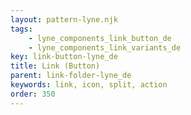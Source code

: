 ```yaml
---
layout: pattern-lyne.njk
tags: 
    - lyne_components_link_button_de
    - lyne_components_link_variants_de
key: link-button-lyne_de
title: Link (Button)
parent: link-folder-lyne_de
keywords: link, icon, split, action
order: 350
---
```

